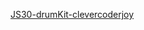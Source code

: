 <a href="https://replit.com/@clevercoderjoy/JS30-drumKit-clevercoderjoy?v=1" target="_blank">JS30-drumKit-clevercoderjoy</a>
